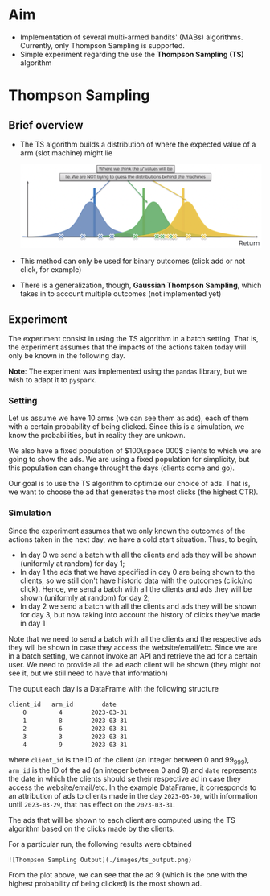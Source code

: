 # Aim

- Implementation of several multi-armed bandits' (MABs) algorithms. Currently, only Thompson Sampling is supported.
- Simple experiment regarding the use the **Thompson Sampling (TS)** algorithm

# Thompson Sampling
## Brief overview

- The TS algorithm builds a distribution of where the expected value of a arm (slot machine) might lie
    
    ![Thompson Sampling](./images/ts.png)
    
- This method can only be used for binary outcomes (click add or not click, for example)
- There is a generalization, though, **Gaussian Thompson Sampling**, which takes in to account multiple outcomes (not implemented yet)

## Experiment

The experiment consist in using the TS algorithm in a batch setting. That is, the experiment assumes that the impacts of the actions taken today will only be known in the following day.

**Note**: The experiment was implemented using the `pandas` library, but we wish to adapt it to `pyspark`.

### Setting

Let us assume we have $10$ arms (we can see them as ads), each of them with a certain probability of being clicked. Since this is a simulation, we know the probabilities, but in reality they are unkown.

We also have a fixed population of $100\space 000$ clients to which we are going to show the ads. We are using a fixed population for simplicity, but this population can change throught the days (clients come and go).

Our goal is to use the TS algorithm to optimize our choice of ads. That is, we want to choose the ad that generates the most clicks (the highest CTR).

### Simulation

Since the experiment assumes that we only known the outcomes of the actions taken in the next day, we have a cold start situation. Thus, to begin,

- In day $0$ we send a batch with all the clients and ads they will be shown (uniformly at random) for day $1$;
- In day $1$ the ads that we have specified in day $0$ are being shown to the clients, so we still don't have historic data with the outcomes (click/no click). Hence, we send a batch with all the clients and ads they will be shown (uniformly at random) for day $2$;
- In day $2$ we send a batch with all the clients and ads they will be shown for day $3$, but now taking into account the history of clicks they've made in day $1$

Note that we need to send a batch with all the clients and the respective ads they will be shown in case they access the website/email/etc. Since we are in a batch setting, we cannot invoke an API and retrieve the ad for a certain user. We need to provide all the ad each client will be shown (they might not see it, but we still need to have that information)

The ouput each day is a DataFrame with the following structure

```
client_id	arm_id	      date
	0	      4	       2023-03-31
	1	      8	       2023-03-31
	2	      6	       2023-03-31
	3	      3	       2023-03-31
	4	      9	       2023-03-31
```

where `client_id` is the ID of the client (an integer between $0$ and $99_999$), `arm_id` is the ID of the ad (an integer between $0$ and $9$) and `date` represents the date in which the clients should se their respective ad in case they access the website/email/etc. In the example DataFrame, it corresponds to an attribution of ads to clients made in the day `2023-03-30`, with information until `2023-03-29`, that has effect on the `2023-03-31`.

The ads that will be shown to each client are computed using the TS algorithm based on the clicks made by the clients.

For a particular run, the following results were obtained

    ![Thompson Sampling Output](./images/ts_output.png)

From the plot above, we can see that the ad 9 (which is the one with the highest probability of being clicked) is the most shown ad.

